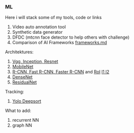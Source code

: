 ### ML
Here i will stack some of my tools, code or links

1. Video auto annotation tool
2. Synthetic data generator
3. DFDC (mtcnn face detector to help others with challenge)
4. Comparison of AI Frameworks [frameworks.md](https://github.com/popikeyshen/ML/blob/master/frameworks.md)

Architektures:
1. [Vgg, Inception, Resnet](https://habr.com/ru/company/mailru/blog/311706/)
2. [MobileNet](https://habr.com/ru/post/352804/)
3. [R-CNN, Fast R-CNN, Faster R-CNN](https://vbystricky.github.io/2017/06/rcnn_etc.html) and [RoI](https://www.oreilly.com/library/view/hands-on-convolutional-neural/9781789130331/60b5d52c-225e-46e7-b21a-df5f0c3c80ec.xhtml) [l1 l2](https://ru.stackoverflow.com/questions/1124094/l1-%D0%B8-l2-%D1%80%D0%B5%D0%B3%D1%83%D0%BB%D1%8F%D1%80%D0%B8%D0%B7%D0%B0%D1%86%D0%B8%D1%8F-l1-%D0%B8-l2-%D0%BD%D0%BE%D1%80%D0%BC%D0%B0)
4. [DenseNet](https://towardsdatascience.com/review-densenet-image-classification-b6631a8ef803)
5. [ResidualNet](https://neurohive.io/ru/vidy-nejrosetej/resnet-34-50-101/)

Tracking:
1. [Yolo Deepsort](https://habr.com/ru/post/514450/)

What to add:
1. recurrent NN
2. graph NN
